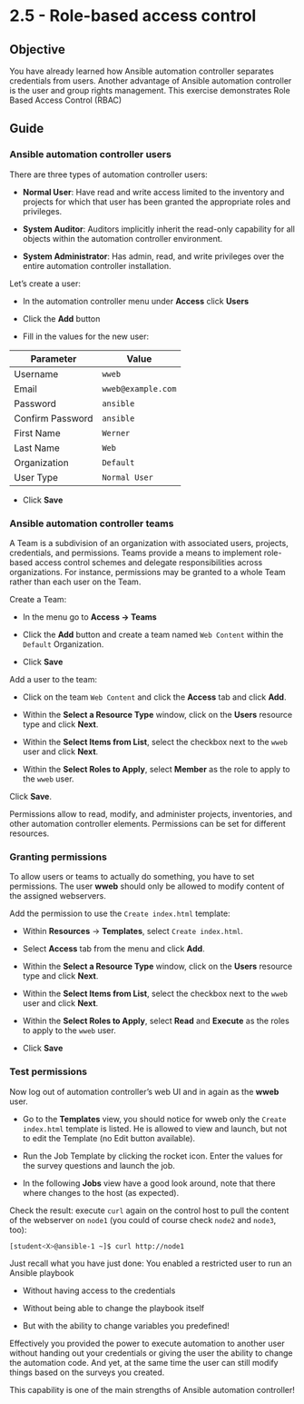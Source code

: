 # 2.5 - Role-based access control

## Objective

You have already learned how Ansible automation controller separates credentials from users. Another advantage of Ansible automation controller is the user and group rights management.  This exercise demonstrates Role Based Access Control (RBAC)

## Guide

### Ansible automation controller users

There are three types of automation controller users:

* **Normal User**: Have read and write access limited to the inventory and projects for which that user has been granted the appropriate roles and privileges.

* **System Auditor**: Auditors implicitly inherit the read-only capability for all objects within the automation controller environment.

* **System Administrator**: Has admin, read, and write privileges over the entire automation controller installation.

Let’s create a user:

* In the automation controller menu under **Access** click **Users**

* Click the **Add** button

* Fill in the values for the new user:

| Parameter        | Value              |
| ---------------- | ------------------ |
| Username         | `wweb`             |
| Email            | `wweb@example.com` |
| Password         | `ansible`          |
| Confirm Password | `ansible`          |
| First Name       | `Werner`           |
| Last Name        | `Web`              |
| Organization     | `Default`          |
| User Type        | `Normal User`      |

* Click **Save**

### Ansible automation controller teams

A Team is a subdivision of an organization with associated users, projects, credentials, and permissions. Teams provide a means to implement role-based access control schemes and delegate responsibilities across organizations. For instance, permissions may be granted to a whole Team rather than each user on the Team.

Create a Team:

* In the menu go to **Access → Teams**

* Click the **Add** button and create a team named `Web Content` within the `Default` Organization.

* Click **Save**

Add a user to the team:

* Click on the team `Web Content` and click the **Access** tab and click **Add**.

* Within the **Select a Resource Type** window, click on the **Users** resource type and click **Next**.

* Within the **Select Items from List**, select the checkbox next to the `wweb` user and click **Next**.

* Within the **Select Roles to Apply**, select **Member** as the role to apply to the `wweb` user.

Click **Save**.

Permissions allow to read, modify, and administer projects, inventories, and other automation controller elements. Permissions can be set for different resources.

### Granting permissions

To allow users or teams to actually do something, you have to set permissions. The user **wweb** should only be allowed to modify content of the assigned webservers.

Add the permission to use the `Create index.html` template:

* Within **Resources** -> **Templates**, select `Create index.html`. 

* Select **Access** tab from the menu and click **Add**.

* Within the **Select a Resource Type** window, click on the **Users** resource type and click **Next**.

* Within the **Select Items from List**, select the checkbox next to the `wweb` user and click **Next**.

* Within the **Select Roles to Apply**, select **Read** and **Execute** as the roles to apply to the `wweb` user.

* Click **Save**

### Test permissions

Now log out of automation controller’s web UI and in again as the **wweb** user.

* Go to the **Templates** view, you should notice for wweb only the `Create
  index.html` template is listed. He is allowed to view and launch, but not to edit the Template (no Edit button available).

* Run the Job Template by clicking the rocket icon. Enter the values for the survey questions and launch the job.

* In the following **Jobs** view have a good look around, note that there where changes to the host (as expected).

Check the result: execute `curl` again on the control host to pull the content of the webserver on `node1` (you could of course check `node2` and `node3`, too):

```bash
[student<X>@ansible-1 ~]$ curl http://node1
```

Just recall what you have just done: You enabled a restricted user to run an Ansible playbook

* Without having access to the credentials

* Without being able to change the playbook itself

* But with the ability to change variables you predefined\!

Effectively you provided the power to execute automation to another user without handing out your credentials or giving the user the ability to change the automation code. And yet, at the same time the user can still modify things based on the surveys you created.

This capability is one of the main strengths of Ansible automation controller\!
